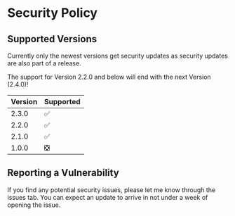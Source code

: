 # Security Policy

## Supported Versions

Currently only the newest versions get security updates as security updates are also part of a release.

The support for Version 2.2.0 and below will end with the next Version (2.4.0)!

| Version | Supported          |
| ------- | ------------------ |
|2.3.0    | ✅                 |
| 2.2.0   | ✅                 |
| 2.1.0   | ✅                 |
| 1.0.0   | ❎                 |

## Reporting a Vulnerability

If you find any potential security issues, please let me know through the issues tab. You can expect an update to arrive in not under a week of opening the issue. 
